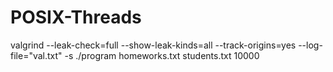 # POSIX-Threads
valgrind --leak-check=full --show-leak-kinds=all --track-origins=yes --log-file="val.txt" -s ./program homeworks.txt students.txt 10000